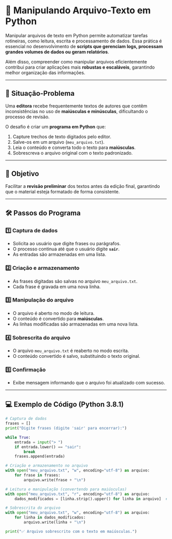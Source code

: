 # 📂 Manipulando Arquivo-Texto em Python

Manipular arquivos de texto em Python permite automatizar tarefas rotineiras, como leitura, escrita e processamento de dados. Essa prática é essencial no desenvolvimento de **scripts que gerenciam logs, processam grandes volumes de dados ou geram relatórios**.  

Além disso, compreender como manipular arquivos eficientemente contribui para criar aplicações mais **robustas e escaláveis**, garantindo melhor organização das informações.

---

## 🎯 Situação-Problema

Uma **editora** recebe frequentemente textos de autores que contêm inconsistências no uso de **maiúsculas e minúsculas**, dificultando o processo de revisão.  

O desafio é criar um **programa em Python** que:  
1. Capture trechos de texto digitados pelo editor.  
2. Salve-os em um arquivo (`meu_arquivo.txt`).  
3. Leia o conteúdo e converta todo o texto para **maiúsculas**.  
4. Sobrescreva o arquivo original com o texto padronizado.  

---

## 🚀 Objetivo

Facilitar a **revisão preliminar** dos textos antes da edição final, garantindo que o material esteja formatado de forma consistente.

---

## 🛠️ Passos do Programa

### 1️⃣ Captura de dados
- Solicita ao usuário que digite frases ou parágrafos.  
- O processo continua até que o usuário digite **`sair`**.  
- As entradas são armazenadas em uma lista.

### 2️⃣ Criação e armazenamento
- As frases digitadas são salvas no arquivo `meu_arquivo.txt`.  
- Cada frase é gravada em uma nova linha.

### 3️⃣ Manipulação do arquivo
- O arquivo é aberto no modo de leitura.  
- O conteúdo é convertido para **maiúsculas**.  
- As linhas modificadas são armazenadas em uma nova lista.

### 4️⃣ Sobrescrita do arquivo
- O arquivo `meu_arquivo.txt` é reaberto no modo escrita.  
- O conteúdo convertido é salvo, substituindo o texto original.

### 5️⃣ Confirmação
- Exibe mensagem informando que o arquivo foi atualizado com sucesso.

---

## 💻 Exemplo de Código (Python 3.8.1)

```python
# Captura de dados
frases = []
print("Digite frases (digite 'sair' para encerrar):")

while True:
    entrada = input("> ")
    if entrada.lower() == "sair":
        break
    frases.append(entrada)

# Criação e armazenamento no arquivo
with open("meu_arquivo.txt", "w", encoding="utf-8") as arquivo:
    for frase in frases:
        arquivo.write(frase + "\n")

# Leitura e manipulação (convertendo para maiúsculas)
with open("meu_arquivo.txt", "r", encoding="utf-8") as arquivo:
    dados_modificados = [linha.strip().upper() for linha in arquivo]  # strip: remove espaços extras / upper: converte em maiúsculas

# Sobrescrita do arquivo
with open("meu_arquivo.txt", "w", encoding="utf-8") as arquivo:
    for linha in dados_modificados:
        arquivo.write(linha + "\n")

print("✅ Arquivo sobrescrito com o texto em maiúsculas.")
